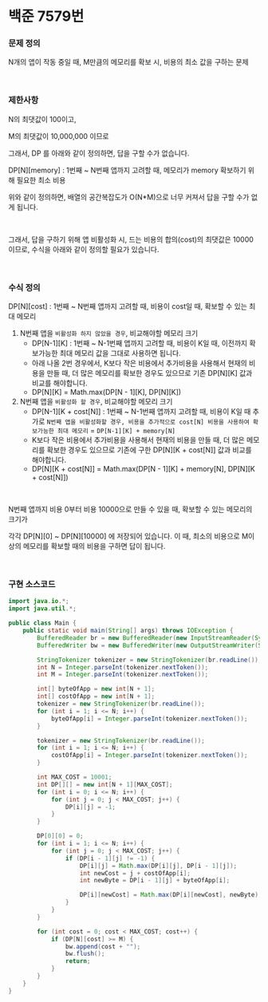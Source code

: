 # 백준 7579번

### 문제 정의

N개의 앱이 작동 중일 때, M만큼의 메모리를 확보 시, 비용의 최소 값을 구하는 문제

<br>

### 제한사항

N의 최댓값이 100이고,

M의 최댓값이 10,000,000 이므로

그래서, DP 를 아래와 같이 정의하면, 답을 구할 수가 없습니다.

DP\[N][memory] : 1번째 ~ N번째 앱까지 고려할 때, 메모리가 memory 확보하기 위해 필요한 최소 비용

위와 같이 정의하면, 배열의 공간복잡도가 O(N*M)으로 너무 커져서 답을 구할 수가 없게 됩니다.

<br>

그래서, 답을 구하기 위해 앱 비활성화 시, 드는 비용의 합의(cost)의 최댓값은 10000 이므로, 수식을 아래와 같이 정의할 필요가 있습니다. 

<br>

### 수식 정의

DP\[N][cost] : 1번째 ~ N번째 앱까지 고려할 때, 비용이 cost일 때, 확보할 수 있는 최대 메모리

1. N번째 앱을 `비활성화 하지 않았을 경우`, 비교해야할 메모리 크기
   - DP\[N-1][K] : 1번째 ~ N-1번째 앱까지 고려할 때, 비용이 K일 때, 이전까지 확보가능한 최대 메모리 값을 그대로 사용하면 됩니다.
   - 아래 나올 2번 경우에서, K보다 작은 비용에서 추가비용을 사용해서 현재의 비용을 만들 때, 더 많은 메모리를 확보한 경우도 있으므로 기존 DP\[N][K] 값과 비교를 해야합니다.
   - DP\[N][K] = Math.max(DP\[N - 1][K], DP\[N][K])
2. N번째 앱을 `비활성화 할 경우`, 비교해야할 메모리 크기
   - DP\[N-1][K + cost[N]] : 1번째 ~ N-1번째 앱까지 고려할 때, 비용이 K일 때 추가로 `N번째 앱을 비활성화할 경우, 비용을 추가적으로 cost[N] 비용을 사용하여 확보가능한 최대 메모리` = `DP[N-1][K] + memory[N]`
   - K보다 작은 비용에서 추가비용을 사용해서 현재의 비용을 만들 때, 더 많은 메모리를 확보한 경우도 있으므로 기존에 구한 DP\[N][K + cost[N]] 값과 비교를 해야합니다.
   - DP\[N][K + cost[N]] = Math.max(DP\[N - 1][K] + memory[N], DP\[N][K + cost[N]])

<br>

N번째 앱까지 비용 0부터 비용 10000으로 만들 수 있을 때, 확보할 수 있는 메모리의 크기가

각각 DP\[N][0] ~ DP\[N][10000] 에 저장되어 있습니다. 이 때, 최소의 비용으로 M이상의 메모리를 확보할 때의 비용을 구하면 답이 됩니다.

<br>

### 구현 소스코드

```java
import java.io.*;
import java.util.*;

public class Main {
    public static void main(String[] args) throws IOException {
        BufferedReader br = new BufferedReader(new InputStreamReader(System.in));
        BufferedWriter bw = new BufferedWriter(new OutputStreamWriter(System.out));

        StringTokenizer tokenizer = new StringTokenizer(br.readLine());
        int N = Integer.parseInt(tokenizer.nextToken());
        int M = Integer.parseInt(tokenizer.nextToken());

        int[] byteOfApp = new int[N + 1];
        int[] costOfApp = new int[N + 1];
        tokenizer = new StringTokenizer(br.readLine());
        for (int i = 1; i <= N; i++) {
            byteOfApp[i] = Integer.parseInt(tokenizer.nextToken());
        }

        tokenizer = new StringTokenizer(br.readLine());
        for (int i = 1; i <= N; i++) {
            costOfApp[i] = Integer.parseInt(tokenizer.nextToken());
        }

        int MAX_COST = 10001;
        int DP[][] = new int[N + 1][MAX_COST];
        for (int i = 0; i <= N; i++) {
            for (int j = 0; j < MAX_COST; j++) {
                DP[i][j] = -1;
            }
        }

        DP[0][0] = 0;
        for (int i = 1; i <= N; i++) {
            for (int j = 0; j < MAX_COST; j++) {
                if (DP[i - 1][j] != -1) {
                    DP[i][j] = Math.max(DP[i][j], DP[i - 1][j]);
                    int newCost = j + costOfApp[i];
                    int newByte = DP[i - 1][j] + byteOfApp[i];

                    DP[i][newCost] = Math.max(DP[i][newCost], newByte);
                }
            }
        }

        for (int cost = 0; cost < MAX_COST; cost++) {
            if (DP[N][cost] >= M) {
                bw.append(cost + "");
                bw.flush();
                return;
            }
        }
    }
}
```


